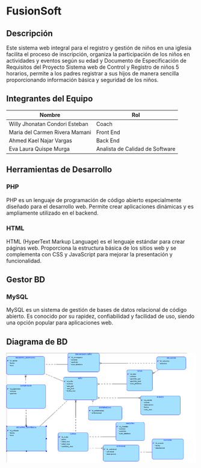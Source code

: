 # FusionSoft

## Descripción
Este sistema web integral para el registro y gestión de niños en una iglesia facilita el proceso 
de inscripción, organiza la participación de los niños en actividades y eventos según su edad y
Documento de Especificación de Requisitos del Proyecto
Sistema web de Control y Registro de niños
5
horarios, permite a los padres registrar a sus hijos de manera sencilla proporcionando 
información básica y seguridad de los niños.
## Integrantes del Equipo
| Nombre                                | Rol                                   |
|---------------------------------------|---------------------------------------|
| Willy Jhonatan Condori Esteban        | Coach                                 |
| Maria del Carmen Rivera Mamani        | Front End  
| Ahmed Kael Najar Vargas               | Back End
| Eva Laura Quispe Murga                | Analista de Calidad de Software
## Herramientas de Desarrollo

### PHP
PHP es un lenguaje de programación de código abierto especialmente diseñado para el desarrollo web. Permite crear aplicaciones dinámicas y es ampliamente utilizado en el backend.

### HTML
HTML (HyperText Markup Language) es el lenguaje estándar para crear páginas web. Proporciona la estructura básica de los sitios web y se complementa con CSS y JavaScript para mejorar la presentación y funcionalidad.

## Gestor BD

### MySQL
MySQL es un sistema de gestión de bases de datos relacional de código abierto. Es conocido por su rapidez, confiabilidad y facilidad de uso, siendo una opción popular para aplicaciones web.

## Diagrama de BD
![Diagrama de Base de Datos](img/bd1.png)